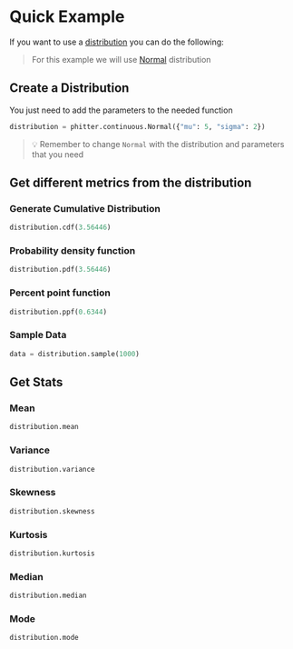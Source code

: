 # Quick Example

If you want to use a [distribution](/documentation/distributions/distributions) you can do the following:

> For this example we will use [Normal](/documentation/distributions/continuous/folded_normal) distribution

## Create a Distribution

You just need to add the parameters to the needed function

```python
distribution = phitter.continuous.Normal({"mu": 5, "sigma": 2})
```

> 💡 Remember to change `Normal` with the distribution and parameters that you need

## Get different metrics from the distribution

### Generate Cumulative Distribution

```python
distribution.cdf(3.56446)
```

### Probability density function

```python
distribution.pdf(3.56446)
```

### Percent point function

```python
distribution.ppf(0.6344)
```

### Sample Data

```python
data = distribution.sample(1000)
```

## Get Stats

### Mean

```python
distribution.mean
```

### Variance

```python
distribution.variance
```

### Skewness

```python
distribution.skewness
```

### Kurtosis

```python
distribution.kurtosis
```

### Median

```python
distribution.median
```

### Mode

```python
distribution.mode
```
